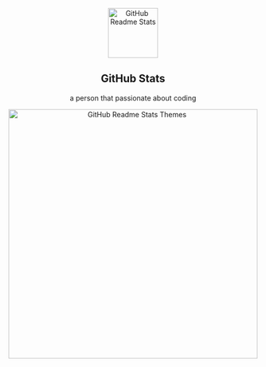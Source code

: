 <p align="center">
 <img width="100px" src="https://res.cloudinary.com/anuraghazra/image/upload/v1594908242/logo_ccswme.svg" align="center" alt="GitHub Readme Stats" />
 <h2 align="center">GitHub Stats</h2>
 <p align="center">a person that passionate about coding</p>
</p>
<p align="center">
<img  src="https://github-readme-stats.vercel.app/api?username=emretuna01&show_icons=true&theme=dracula&count_private=true&border_radius=20" alt="GitHub Readme Stats Themes" width=500px"/>
 </p>
